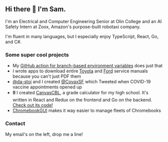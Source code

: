 ## Hi there 👋 I'm Sam.

I'm an Electrical and Computer Engineering Senior at Olin College and an AI Safety Intern at Zoox, Amazon's purpose-built robotaxi company.

I'm fluent in many languages, but I especially enjoy TypeScript, React, Go, and C#.

### Some super cool projects

- My [GitHub action for branch-based environment variables](https://github.com/iamtheyammer/branch-env-vars) does just that
- I wrote apps to download entire [Toyota](https://github.com/iamtheyammer/fetch-toyota-service-manuals) and [Ford](https://github.com/iamtheyammer/fetch-ford-service-manuals) service manuals because you can't just PDF them
- [@da-stoi](https://github.com/da-stoi) and I created [@CovaxSF](https://twitter.com/covaxsf) which Tweeted when COVID-19 vaccine appointments opened up
- 🖩 I created [CanvasCBL](https://canvascbl.com), a grade calculator for my high school. It's written in React and Redux on the frontend and Go on the backend. [Check out its code!](https://go.canvascbl.com/code)
- [ChromebookGUI](https://github.com/iamtheyammer/gam-cros-win-wrapper) makes it way easier to manage fleets of Chromebooks

### Contact

My email's on the left, drop me a line!
